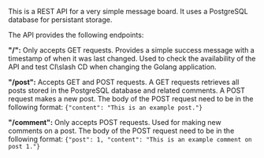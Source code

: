 This is a REST API for a very simple message board. It uses a PostgreSQL database for persistant storage.

The API provides the following endpoints:


 **"/":** Only accepts GET requests. Provides a simple success message with a timestamp of when it was last changed. Used to check the availability of the API and test CI\slash CD when changing the Golang application.

 **"/post":** Accepts GET and POST requests. A GET requests retrieves all posts stored in the PostgreSQL database and related comments. A POST request makes a new post. The body of the POST request need to be in the following format:
 ```{"content": "This is an example post."}```


 **"/comment":** Only accepts POST requests. Used for making new comments on a post. The body of the POST request need to be in the following format: 
 ```{"post": 1, "content": "This is an example comment on post 1."}```
